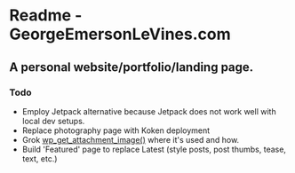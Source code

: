 # Readme - GeorgeEmersonLeVines.com

## A personal website/portfolio/landing page.

### Todo

* Employ Jetpack alternative because Jetpack does not work well with local dev setups.
* Replace photography page with Koken deployment
* Grok [wp_get_attachment_image()](https://codex.wordpress.org/Function_Reference/wp_get_attachment_image_src) where it's used and how.
* Build 'Featured' page to replace Latest (style posts, post thumbs, tease, text, etc.)
